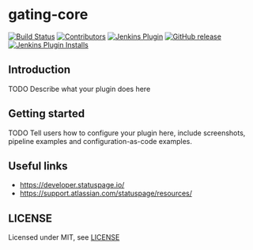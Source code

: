 # gating-core

[![Build Status](https://ci.jenkins.io/job/Plugins/job/gating-core-plugin/job/master/badge/icon)](https://ci.jenkins.io/job/Plugins/job/gating-core-plugin/job/master/)
[![Contributors](https://img.shields.io/github/contributors/jenkinsci/gating-core-plugin.svg)](https://github.com/jenkinsci/gating-core-plugin/graphs/contributors)
[![Jenkins Plugin](https://img.shields.io/jenkins/plugin/v/gating-core.svg)](https://plugins.jenkins.io/gating-core)
[![GitHub release](https://img.shields.io/github/release/jenkinsci/gating-core-plugin.svg?label=changelog)](https://github.com/jenkinsci/gating-core-plugin/releases/latest)
[![Jenkins Plugin Installs](https://img.shields.io/jenkins/plugin/i/gating-core.svg?color=blue)](https://plugins.jenkins.io/gating-core)

## Introduction

TODO Describe what your plugin does here

## Getting started

TODO Tell users how to configure your plugin here, include screenshots, pipeline examples and 
configuration-as-code examples.

## Useful links

- https://developer.statuspage.io/
- https://support.atlassian.com/statuspage/resources/

## LICENSE

Licensed under MIT, see [LICENSE](LICENSE.md)

